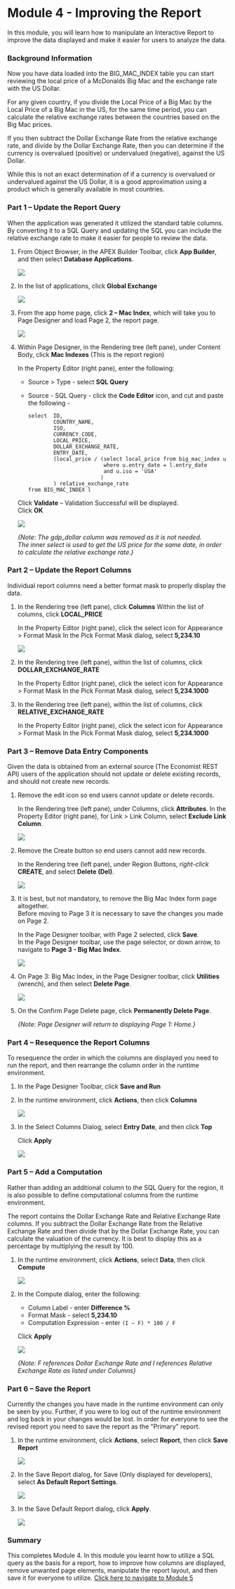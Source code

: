 # Module 4 - Improving the Report

In this module, you will learn how to manipulate an Interactive Report to improve the data displayed and make it easier for users to analyze the data. 

### Background Information
Now you have data loaded into the BIG\_MAC\_INDEX table you can start reviewing the local price of a McDonalds Big Mac and the exchange rate with the US Dollar.

For any given country, if you divide the Local Price of a Big Mac by the Local Price of a Big Mac in the US, for the same time period, you can calculate the relative exchange rates between the countries based on the Big Mac prices.

If you then subtract the Dollar Exchange Rate from the relative exchange rate, and divide by the Dollar Exchange Rate, then you can determine if the currency is overvalued (positive) or undervalued (negative), against the US Dollar.

While this is not an exact determination of if a currency is overvalued or undervalued against the US Dollar, it is a good approximation using a product which is generally available in most
countries.

### **Part 1** – Update the Report Query
When the application was generated it utilized the standard table columns. By converting it to a SQL Query and updating the SQL you can include the relative exchange rate to make it easier for people to review the data.

1. From Object Browser, in the APEX Builder Toolbar, click **App Builder**,
and then select **Database Applications**.  

    ![](images/4/go-apps.png)

2. In the list of applications, click **Global Exchange**  

    ![](images/4/go-global-exchange.png)

3. From the app home page, click **2 – Mac Index**, which will take you to Page Designer and load Page 2, the report page.

    ![](images/4/go-page2.png)

4. Within Page Designer, in the Rendering tree (left pane), under Content Body, click **Mac Indexes** (This is the report region)

    In the Property Editor (right pane), enter the following:
    - Source > Type - select **SQL Query**
    - Source - SQL Query - click the **Code Editor** icon, and cut and paste the following -
    
        ```
        select  ID,
                COUNTRY_NAME,
                ISO,
                CURRENCY_CODE,
                LOCAL_PRICE,
                DOLLAR_EXCHANGE_RATE,
                ENTRY_DATE,
                (local_price / (select local_price from big_mac_index u
                                where u.entry_date = l.entry_date
                                and u.iso = 'USA'
                               )
                ) relative_exchange_rate
        from BIG_MAC_INDEX l
        ```

    Click **Validate** – Validation Successful will be displayed.   
    Click **OK**

    ![](images/4/set-report.png)

    *{Note: The _gdp\_dollar_ column was removed as it is not needed.   
    The inner select is used to get the US price for the same date, in order to calculate the relative exchange rate.}*

### **Part 2** – Update the Report Columns
Individual report columns need a better format mask to properly display the data.

1. In the Rendering tree (left pane), click **Columns**
    Within the list of columns, click **LOCAL_PRICE**
    
    In the Property Editor (right pane), click the select icon for
Appearance > Format Mask
    In the Pick Format Mask dialog, select **5,234.10**

    ![](images/4/set-format.png)

2. In the Rendering tree (left pane), within the list of columns, click **DOLLAR\_EXCHANGE_RATE**

    In the Property Editor (right pane), click the select icon for
Appearance > Format Mask
    In the Pick Format Mask dialog, select **5,234.1000**
    
3. In the Rendering tree (left pane), within the list of columns, click **RELATIVE\_EXCHANGE_RATE**

    In the Property Editor (right pane), click the select icon for
Appearance > Format Mask
    In the Pick Format Mask dialog, select **5,234.1000**


### **Part 3** – Remove Data Entry Components
Given the data is obtained from an external source (The Economist REST API) users of the application should not update or delete existing records, and should not create new records.

1. Remove the edit icon so end users cannot update or delete records.
    
    In the Rendering tree (left pane), under Columns, click **Attributes**.
    In the Property Editor (right pane), for Link > Link Column, select **Exclude Link Column**.
    
    ![](images/4/remove-edit.png)

2. Remove the Create button so end users cannot add new records.

    In the Rendering tree (left pane), under Region Buttons, _right-click_ **CREATE**, and select **Delete (Del)**. 
    
    ![](images/4/del-create.png)
    
3. It is best, but not mandatory, to remove the Big Mac Index form page altogether.     
    Before moving to Page 3 it is necessary to save the changes you made on Page 2.

    In the Page Designer toolbar, with Page 2 selected, click **Save**.     
    In the Page Designer toolbar, use the page selector, or down arrow, to navigate to **Page 3 - Big Mac Index**.
    
    ![](images/4/go-page3.png)

4. On Page 3: Big Mac Index, in the Page Designer toolbar, click **Utilities** (wrench), and then select **Delete Page**. 
    
    ![](images/4/del-page.png)
    
5. On the Confirm Page Delete page, click **Permanently Delete Page**.

    *{Note: Page Designer will return to displaying _Page 1: Home_.}*
    
### **Part 4** – Resequence the Report Columns
To resequence the order in which the columns are displayed you need to run the report, and then rearrange the column order in the runtime environment.

1. In the Page Designer Toolbar, click **Save and Run**

2. In the runtime environment, click **Actions**, then click **Columns**
    
    ![](images/4/go-columns.png)

3. In the Select Columns Dialog, select **Entry Date**, and then click **Top**

    Click **Apply**  
    
    ![](images/4/move-columns.png)

### **Part 5** – Add a Computation
Rather than adding an additional column to the SQL Query for the region, it is also possible to define computational columns from the runtime environment.

The report contains the Dollar Exchange Rate and Relative Exchange Rate columns. If you subtract the Dollar Exchange Rate from the Relative Exchange Rate and then divide that by the Dollar Exchange Rate, you can calculate the valuation of the currency. It is best to display this as a percentage by multiplying the result by 100.

1. In the runtime environment, click **Actions**, select **Data**, then click **Compute**
    
    ![](images/4/go-compute.png)

2. In the Compute dialog, enter the following:
    - Column Label - enter **Difference %**
    - Format Mask - select **5,234.10**
    - Computation Expression - enter ```(I – F) * 100 / F```
    
    Click **Apply**  

    ![](images/4/set-compute.png)

    *{Note: _F_ references Dollar Exchange Rate and _I_ references Relative Exchange Rate as listed under Columns}*

### **Part 6** – Save the Report
Currently the changes you have made in the runtime environment can only be seen by you. Further, if you were to log out of the runtime environment and log back in your changes would be lost. In order for everyone to see the revised report you need to save the report as the "Primary" report.

1. In the runtime environment, click **Actions**, select **Report**, then click **Save Report**  
    
    ![](images/4/go-save.png)

2.  In the Save Report dialog, for Save (Only displayed for developers), select **As Default Report Settings**.

    ![](images/4/go-default.png)

3. In the Save Default Report dialog, click **Apply**.     

    ![](images/4/set-default.png)

### Summary
This completes Module 4. In this module you learnt how to utilize a SQL query as the basis for a report, how to improve how columns are displayed, remove unwanted page elements, manipulate the report layout, and then save it for everyone to utilize. [Click here to navigate to Module 5](5-adding-chart.md)
